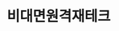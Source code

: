 ---
id: 11
title: 비대면원격재테크
caption: 가장 안전하고 효율적인
url: https://leaderscpa.com/merchant/hankyung/
category: Life
role: My part - 50%
device: PC, Mobile
size: small
---